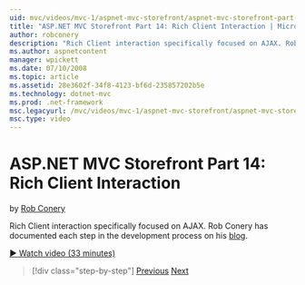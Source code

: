 ```yaml
---
uid: mvc/videos/mvc-1/aspnet-mvc-storefront/aspnet-mvc-storefront-part-14-rich-client-interaction
title: "ASP.NET MVC Storefront Part 14: Rich Client Interaction | Microsoft Docs"
author: robconery
description: "Rich Client interaction specifically focused on AJAX. Rob Conery has documented each step in the development process on his blog ."
ms.author: aspnetcontent
manager: wpickett
ms.date: 07/10/2008
ms.topic: article
ms.assetid: 28e3602f-34f8-4123-bf6d-235857202b5e
ms.technology: dotnet-mvc
ms.prod: .net-framework
msc.legacyurl: /mvc/videos/mvc-1/aspnet-mvc-storefront/aspnet-mvc-storefront-part-14-rich-client-interaction
msc.type: video
---
```

ASP.NET MVC Storefront Part 14: Rich Client Interaction
====================
by [Rob Conery](https://github.com/robconery)

Rich Client interaction specifically focused on AJAX. Rob Conery has documented each step in the development process on his [blog](http://blog.wekeroad.com/mvc-storefront/mvcstore-part-14/).

[&#9654; Watch video (33 minutes)](https://channel9.msdn.com/Blogs/ASP-NET-Site-Videos/aspnet-mvc-storefront-part-14-rich-client-interaction)

>[!div class="step-by-step"]
[Previous](aspnet-mvc-storefront-part-13-dependency-injection.md)
[Next](aspnet-mvc-storefront-part-15-public-code-review.md)
